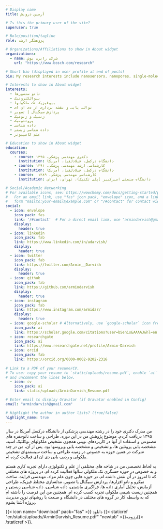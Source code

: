 ```yaml
---
# Display name
title: آرمین درویش

# Is this the primary user of the site?
superuser: true

# Role/position/tagline
role: پژوهشگر ارشد

# Organizations/Affiliations to show in About widget
organizations:
  - name: شرکت رابرت بوش
    url: "https://www.bosch.com/research"

# Short bio (displayed in user profile at end of posts)
bio: My research interests include nanosensors, nanopores, single-molecule biophysics, dna sequencing, ....

# Interests to show in About widget
interests:
  - نانو سنسورها
  - بیوالکترونیک
  - بیوفیزیک تک ملکولها
  - توالی یابی و نقشه برداری از دی ان ای
  - پردازش سیگنال | تصویر
  - ژنتیک و ژنومیک
  - پروتئومیک
  - داده شناسی
  - داده شناسی زیستی
  - علم کامپیوتر

# Education to show in About widget
education:
  courses:
    - course: دکتری مهندسی پزشکی، ۱۳۹۵
      institution: دانشگاه درکسل، فیلادلفیا، آمریکا
    - course: کارشناسی ارشد مهندسی پزشکی، ۱۳۹۱
      institution: دانشگاه درکسل، فیلادلفیا، آمریکا
    - course:  کارشناسی مهندسی پزشکی، ۱۳۸۹
      institution: دانشگاه صنعتی امیرکبیر (پلی تکنیک)، تهران، ایران

# Social/Academic Networking
# For available icons, see: https://wowchemy.com/docs/getting-started/page-builder/#icons
#   For an email link, use "fas" icon pack, "envelope" icon, and a link in the
#   form "mailto:your-email@example.com" or "/#contact" for contact widget.
social:
  - icon: envelope
    icon_pack: fas
    link: '/#contact'  # For a direct email link, use "armindarvish@gmail.com".
    display:
      header: true
  - icon: linkedin
    icon_pack: fab
    link: https://www.linkedin.com/in/adarvish/
    display:
      header: true
  - icon: twitter
    icon_pack: fab
    link: https://twitter.com/Armin__Darvish
    display:
      header: true
  - icon: github
    icon_pack: fab
    link: https://github.com/armindarvish
    display:
      header: true
  - icon: instagram
    icon_pack: fab
    link: https://www.instagram.com/armidar/
    display:
      header: true
  - icon: google-scholar # Alternatively, use `google-scholar` icon from `ai` icon pack
    icon_pack: ai
    link: https://scholar.google.com/citations?user=b5enisEAAAAJ&hl=en
  - icon: researchgate
    icon_pack: ai
    link: https://www.researchgate.net/profile/Armin-Darvish
  - icon: orcid
    icon_pack: fab
    link: https://orcid.org/0000-0002-9202-2316
    
# Link to a PDF of your resume/CV.
# To use: copy your resume to `static/uploads/resume.pdf`, enable `ai` icons in `params.toml`,
# and uncomment the lines below.
  - icon: cv
    icon_pack: ai
    link: static/uploads/ArminDarvish_Resume.pdf

# Enter email to display Gravatar (if Gravatar enabled in Config)
email: "armindarvish@gmail.com"

# Highlight the author in author lists? (true/false)
highlight_name: true
---
```


من مدرک دکتری خود را در رشته مهندسی پزشکی از دانشگاه درکسل آمریکا در سال ۱۳۹۵ دریافت کردم. موضوع پژوهش من در این دوره، طراحی و ساخت نانوحفره های مصنوعی و استفاده از آنها در کاربردهای نوینی همچون تشخیص ملکولهای نوکلئیک اسید، مشخصه یابی پروتئین ها، و تشخیص و مشخصه یابی ویروسها بود. پس از آن، من در چند شرکت در همین حوزه به خصوص در زمینه طراحی و ساخت سیستمهای تشخیص ملکولی و ردیف یابی دی ان ای فعالیت کرده ام.

به لحاظ تخصصی من در شاخه های مختلفی از علم و تکنولوژی دارای تجربه کاری هستم و به خصوص در حوزه حسگری تک ملکولی سالها فعالیت کرده ام. در پروژه های مختلفی که تا امروز در آن نقش داشته ام، در حوزه هایی چون علم مواد، مهندسی فرایند، ساخت میکرو و نانو افزارها، پردازش سیگنال یا تصویر، مدلسازی مختلط فیزیک، طراحی آزمایش، تحلیل آماری داده ها، فراگیری ماشینی، داده شناسی، داده شناسی زیستی و همچنین زیست شیمی ملکولی تجربه کسب کرده ام. همچنین من این فرصت را داشته ام که به واسطه کار در گروه های مختلف در دانشگاه و صنعت با روشهای نوین مدیریت پروژه آشنا بشوم.

{{< icon name="download" pack="fas" >}} دانلود {{< staticref "en/static/uploads/ArminDarvish_Resume.pdf" "newtab" >}}رزومه{{< /staticref >}}.
